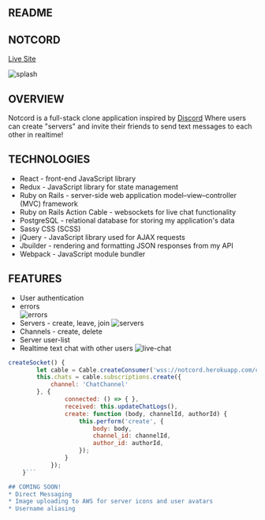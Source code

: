 ## README

## NOTCORD
[Live Site](https://notcord.herokuapp.com/)  
    
![splash](https://i.ibb.co/6r2qyxS/splash.png)

## OVERVIEW
Notcord is a full-stack clone application inspired by [Discord](https://discordapp.com/) Where users can create "servers" and invite their friends to send text messages to each other in realtime!

## TECHNOLOGIES
* React - front-end JavaScript library
* Redux - JavaScript library for state management
* Ruby on Rails - server-side web application model–view–controller (MVC) framework
* Ruby on Rails Action Cable - websockets for live chat functionality
* PostgreSQL - relational database for storing my application's data
* Sassy CSS (SCSS)
* jQuery - JavaScript library used for AJAX requests
* Jbuilder - rendering and formatting JSON responses from my API
* Webpack - JavaScript module bundler

## FEATURES
* User authentication
* errors  
![errors](https://i.ibb.co/Sw90Fpk/custom-errors.png)
* Servers - create, leave, join
![servers](https://i.ibb.co/jv38LX1/create-join-server.png)
* Channels - create, delete
* Server user-list
* Realtime text chat with other users
![live-chat](https://i.ibb.co/2Z55sJQ/notcord-herokuapp-com-5.png)
```javascript
createSocket() {
        let cable = Cable.createConsumer('wss://notcord.herokuapp.com/cable');
        this.chats = cable.subscriptions.create({
            channel: 'ChatChannel'
        }, {
                connected: () => { },
                received: this.updateChatLogs(),
                create: function (body, channelId, authorId) {
                    this.perform('create', {
                        body: body,
                        channel_id: channelId,
                        author_id: authorId,
                    });
                }
            });
    }```

## COMING SOON!
* Direct Messaging
* Image uploading to AWS for server icons and user avatars
* Username aliasing
